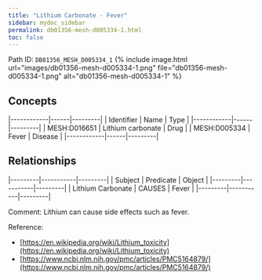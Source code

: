 ```yaml
---
title: "Lithium Carbonate - Fever"
sidebar: mydoc_sidebar
permalink: db01356-mesh-d005334-1.html
toc: false 
---
```



Path ID: `DB01356_MESH_D005334_1`
{% include image.html url="images/db01356-mesh-d005334-1.png" file="db01356-mesh-d005334-1.png" alt="db01356-mesh-d005334-1" %}

## Concepts

|------------|------|---------|
| Identifier | Name | Type    |
|------------|------|---------|
| MESH:D016651 | Lithium carbonate | Drug |
| MESH:D005334 | Fever | Disease |
|------------|------|---------|

## Relationships

|---------|-----------|---------|
| Subject | Predicate | Object  |
|---------|-----------|---------|
| Lithium Carbonate | CAUSES | Fever |
|---------|-----------|---------|

Comment: Lithium can cause side effects such as fever.

Reference: 
  - [https://en.wikipedia.org/wiki/Lithium_toxicity](https://en.wikipedia.org/wiki/Lithium_toxicity)
  - [https://www.ncbi.nlm.nih.gov/pmc/articles/PMC5164879/](https://www.ncbi.nlm.nih.gov/pmc/articles/PMC5164879/)
